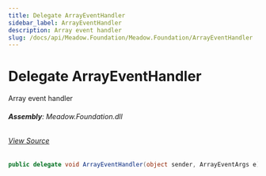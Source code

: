 ```yaml
---
title: Delegate ArrayEventHandler
sidebar_label: ArrayEventHandler
description: Array event handler
slug: /docs/api/Meadow.Foundation/Meadow.Foundation/ArrayEventHandler
---
```

# Delegate ArrayEventHandler
Array event handler

###### **Assembly**: Meadow.Foundation.dll
###### [View Source](https://github.com/WildernessLabs/Meadow.Foundation.git/blob/develop/Source/Meadow.Foundation.Core/ArrayEventArgs.cs#L36)
```csharp title="Declaration"
public delegate void ArrayEventHandler(object sender, ArrayEventArgs e)
```
